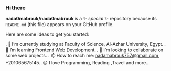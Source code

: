 ### Hi there 
**nada0mabrouk/nada0mabrouk** is a ✨ _special_ ✨ repository because its `README.md` (this file) appears on your GitHub profile.

Here are some ideas to get you started:

. 🔭 I’m currently studying at Faculty of Science, Al-Azhar University, Egypt.
. 🌱 I’m learning Frontend Web Development.
. 🤝 I’m looking to collaborate on some web projects.
. 📫 How to reach me: nadamabrouk757@gmail.com, +201065675145.
.😌 I love Programming, Reading ,Travel and more...

